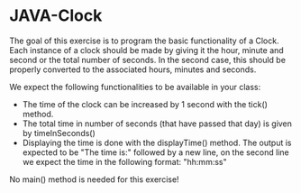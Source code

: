 # JAVA-Clock
The goal of this exercise is to program the basic functionality of a Clock. Each instance of a clock should be made by giving it the hour, minute and second or the total number of seconds. In the second case, this should be properly converted to the associated hours, minutes and seconds.

We expect the following functionalities to be available in your class:

- The time of the clock can be increased by 1 second with the tick() method.
- The total time in number of seconds (that have passed that day) is given by timeInSeconds()
- Displaying the time is done with the displayTime() method. The output is expected to be "The time is:" followed by a new line, on the second line we expect the time in the following format: "hh:mm:ss"

No main() method is needed for this exercise!